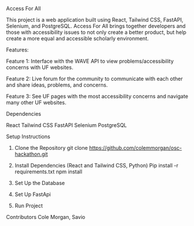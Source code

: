 Access For All

This project is a web application built using React, Tailwind CSS, FastAPI, Selenium, and PostgreSQL. Access For All brings together developers and those with accessibility issues  to not only create a better product, but help create a more equal and accessible scholarly environment.

Features:

Feature 1: Interface with the WAVE API to view problems/accessibility concerns with UF websites. 

Feature 2: Live forum for the community to communicate with each other and share ideas, problems, and concerns. 

Feature 3: See UF pages with the most accessibility concerns and navigate many other UF websites.

Dependencies

React
Tailwind CSS
FastAPI
Selenium
PostgreSQL

Setup Instructions

1. Clone the Repository
git clone https://github.com/colemmorgan/osc-hackathon.git

2. Install Dependencies
(React and Tailwind CSS, Python)
Pip install -r requirements.txt
npm install

3. Set Up the Database

4. Set Up FastApi

5. Run Project

Contributors
Cole Morgan, Savio

